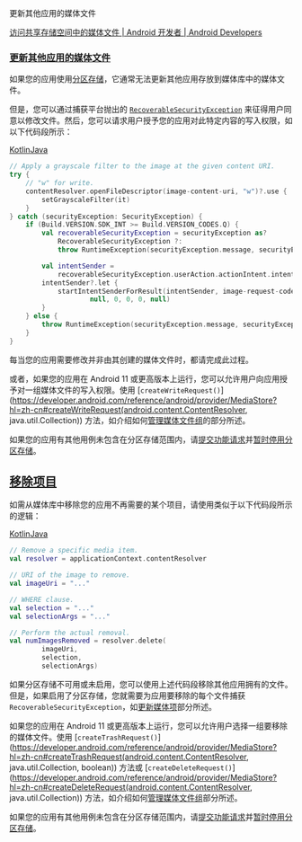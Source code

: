更新其他应用的媒体文件



[访问共享存储空间中的媒体文件  |  Android 开发者  |  Android Developers](https://developer.android.com/training/data-storage/shared/media?hl=zh-cn)





### [更新其他应用的媒体文件](https://developer.android.com/training/data-storage/shared/media?hl=zh-cn#update-other-apps-files)



如果您的应用使用[分区存储](https://developer.android.com/training/data-storage?hl=zh-cn#scoped-storage)，它通常无法更新其他应用存放到媒体库中的媒体文件。

但是，您可以通过捕获平台抛出的 [`RecoverableSecurityException`](https://developer.android.com/reference/android/app/RecoverableSecurityException?hl=zh-cn) 来征得用户同意以修改文件。然后，您可以请求用户授予您的应用对此特定内容的写入权限，如以下代码段所示：

[Kotlin](https://developer.android.com/training/data-storage/shared/media?hl=zh-cn#kotlin)[Java](https://developer.android.com/training/data-storage/shared/media?hl=zh-cn#java)

```kotlin
// Apply a grayscale filter to the image at the given content URI.
try {
    // "w" for write.
    contentResolver.openFileDescriptor(image-content-uri, "w")?.use {
        setGrayscaleFilter(it)
    }
} catch (securityException: SecurityException) {
    if (Build.VERSION.SDK_INT >= Build.VERSION_CODES.Q) {
        val recoverableSecurityException = securityException as?
            RecoverableSecurityException ?:
            throw RuntimeException(securityException.message, securityException)

        val intentSender =
            recoverableSecurityException.userAction.actionIntent.intentSender
        intentSender?.let {
            startIntentSenderForResult(intentSender, image-request-code,
                    null, 0, 0, 0, null)
        }
    } else {
        throw RuntimeException(securityException.message, securityException)
    }
}
```

每当您的应用需要修改并非由其创建的媒体文件时，都请完成此过程。

或者，如果您的应用在 Android 11 或更高版本上运行，您可以允许用户向应用授予对一组媒体文件的写入权限。使用 [`createWriteRequest()`](https://developer.android.com/reference/android/provider/MediaStore?hl=zh-cn#createWriteRequest(android.content.ContentResolver, java.util.Collection)) 方法，如介绍如何[管理媒体文件组](https://developer.android.com/training/data-storage/shared/media?hl=zh-cn#manage-groups-files)的部分所述。

如果您的应用有其他用例未包含在分区存储范围内，请[提交功能请求](https://source.android.com/setup/contribute/report-bugs?hl=zh-cn)并[暂时停用分区存储](https://developer.android.com/training/data-storage/use-cases?hl=zh-cn#opt-out-scoped-storage)。













## [移除项目](https://developer.android.com/training/data-storage/shared/media?hl=zh-cn#remove-item)

如需从媒体库中移除您的应用不再需要的某个项目，请使用类似于以下代码段所示的逻辑：

[Kotlin](https://developer.android.com/training/data-storage/shared/media?hl=zh-cn#kotlin)[Java](https://developer.android.com/training/data-storage/shared/media?hl=zh-cn#java)

```kotlin
// Remove a specific media item.
val resolver = applicationContext.contentResolver

// URI of the image to remove.
val imageUri = "..."

// WHERE clause.
val selection = "..."
val selectionArgs = "..."

// Perform the actual removal.
val numImagesRemoved = resolver.delete(
        imageUri,
        selection,
        selectionArgs)
```

如果分区存储不可用或未启用，您可以使用上述代码段移除其他应用拥有的文件。但是，如果启用了分区存储，您就需要为应用要移除的每个文件捕获 `RecoverableSecurityException`，如[更新媒体项](https://developer.android.com/training/data-storage/shared/media?hl=zh-cn#update-item)部分所述。

如果您的应用在 Android 11 或更高版本上运行，您可以允许用户选择一组要移除的媒体文件。使用 [`createTrashRequest()`](https://developer.android.com/reference/android/provider/MediaStore?hl=zh-cn#createTrashRequest(android.content.ContentResolver, java.util.Collection, boolean)) 方法或 [`createDeleteRequest()`](https://developer.android.com/reference/android/provider/MediaStore?hl=zh-cn#createDeleteRequest(android.content.ContentResolver, java.util.Collection)) 方法，如介绍如何[管理媒体文件组](https://developer.android.com/training/data-storage/shared/media?hl=zh-cn#manage-groups-files)部分所述。

如果您的应用有其他用例未包含在分区存储范围内，请[提交功能请求](https://source.android.com/setup/contribute/report-bugs?hl=zh-cn)并[暂时停用分区存储](https://developer.android.com/training/data-storage/use-cases?hl=zh-cn#opt-out-scoped-storage)。















